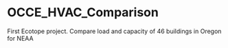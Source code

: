 # OCCE_HVAC_Comparison
First Ecotope project. Compare load and capacity of 46 buildings in Oregon for NEAA

